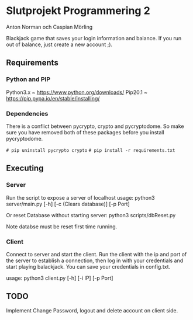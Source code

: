 # Slutprojekt Programmering 2

Anton Norman och Caspian Mörling

Blackjack game that saves your login information and balance. If you run out of balance, just create a new account ;).

## Requirements

### Python and PIP

Python3.x ~ <https://www.python.org/downloads/>
Pip20.1 ~ <https://pip.pypa.io/en/stable/installing/>

### Dependencies

There is a conflict between pycrypto, crypto and pycryptodome. So make sure you have removed both of these packages before you install pycryptodome.

`# pip uninstall pycrypto crypto`
`# pip install -r requirements.txt`

## Executing

### Server

Run the script to expose a server of localhost
usage: python3 server/main.py [-h] [-c (Clears database)] [-p Port]

Or reset Database without starting server:
python3 scripts/dbReset.py

Note databse must be reset first time running.

### Client

Connect to server and start the client.
Run the client with the ip and port of the server to establish a connection, then log in with your credentials and start playing balackjack. You can save your credentials in config.txt.

usage: python3 client.py [-h] [-i IP] [-p Port]

## TODO

Implement Change Password, logout and delete account on client side.
